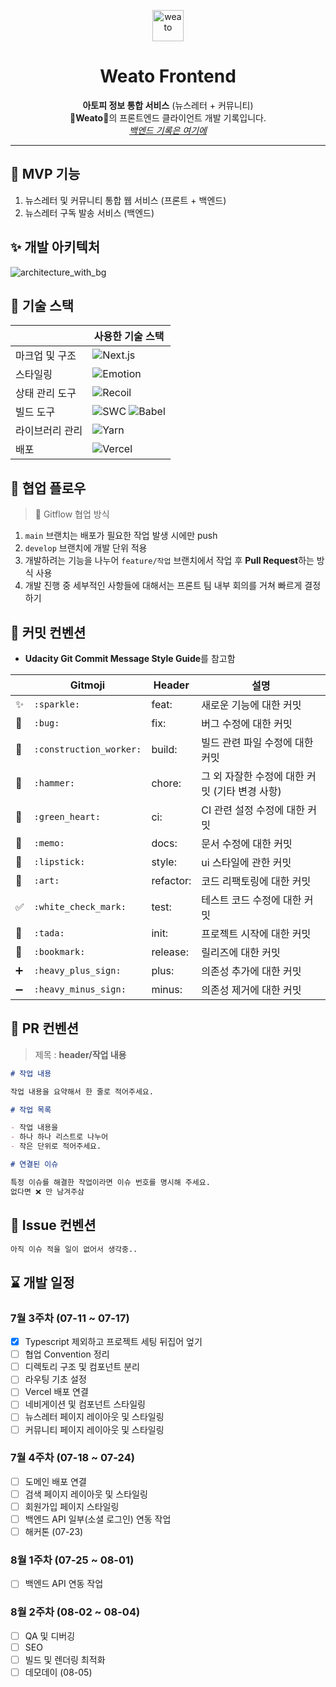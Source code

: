 <p align="center">
  <a href="https://weato.net/">
    <img alt="weato" src="https://user-images.githubusercontent.com/6462456/178449846-16b61d0a-0c82-4ba9-bb8b-4ed6a3dc706d.png" width="50"/>
  </a>
</p>
<h1 align="center">
  <b>Weato</b> Frontend
</h1>
<p align="center"><strong>아토피 정보 통합 서비스</strong>
(뉴스레터 + 커뮤니티)<br/>
<strong>💊Weato💊</strong>의 프론트엔드 클라이언트 개발 기록입니다.<br/>
<a href="https://github.com/ceos15th-AllG/weato_backend-SpringBoot-"><i>백엔드 기록은 여기에</i></a></p>

---

## 🚀 MVP 기능

1. 뉴스레터 및 커뮤니티 통합 웹 서비스 (프론트 + 백엔드)
2. 뉴스레터 구독 발송 서비스 (백엔드)

## ✨ 개발 아키텍처

![architecture_with_bg](https://user-images.githubusercontent.com/6462456/178453568-f545fe3f-e16b-4717-98ac-59ec86353a81.jpg)

## 💫 기술 스택

<!-- prettier-ignore-start -->
|          | 사용한 기술 스택 |
| -------- | ------------ |
| 마크업 및 구조 | <img alt="Next.js" src ="https://img.shields.io/badge/Next.js-000000.svg?&style=flat&logo=next.js&logoColor=FFFFFF"/> |
| 스타일링 | <img alt="Emotion" src ="https://img.shields.io/badge/Emotion-5B0BB5.svg?&style=flat&logo=tailwindcss&logoColor=FFFFFF"/> |
| 상태 관리 도구 | <img alt="Recoil" src ="https://img.shields.io/badge/Recoil-3178C6.svg?&style=flat"/> |
| 빌드 도구 | <img alt="SWC" src ="https://img.shields.io/badge/SWC-FFFFFF.svg?&style=flat&logo=swc&logoColor=000000"/> <img alt="Babel" src ="https://img.shields.io/badge/Babel-F9DC3E.svg?&style=flat&logo=babel&logoColor=000000"/> |
| 라이브러리 관리 | <img alt="Yarn" src ="https://img.shields.io/badge/Yarn-2C8EBB.svg?&style=flat&logo=yarn&logoColor=FFFFFF"/> |
| 배포 | <img alt="Vercel" src ="https://img.shields.io/badge/Vercel-000000.svg?&style=flat&logo=vercel&logoColor=FFFFFF"/> |
<!-- prettier-ignore-end -->

## 🤝 협업 플로우

> 🔗 Gitflow 협업 방식

1. `main` 브랜치는 배포가 필요한 작업 발생 시에만 push
2. `develop` 브랜치에 개발 단위 적용
3. 개발하려는 기능을 나누어 `feature/작업` 브랜치에서 작업 후
**Pull Request**하는 방식 사용
4. 개발 진행 중 세부적인 사항들에 대해서는 프론트 팀 내부 회의를 거쳐
빠르게 결정하기

## 📝 커밋 컨벤션

- **Udacity Git Commit Message Style Guide**를 참고함

<!-- prettier-ignore-start -->
|    | Gitmoji | Header | 설명 |
|----|---------|--------|-----|
| ✨ | `:sparkle:` | feat: | 새로운 기능에 대한 커밋 |
| 🐛 | `:bug:` | fix: | 버그 수정에 대한 커밋 |
| 👷 | `:construction_worker:` | build: | 빌드 관련 파일 수정에 대한 커밋 |
| 🔨 | `:hammer:` | chore: | 그 외 자잘한 수정에 대한 커밋 (기타 변경 사항) |
| 💚 | `:green_heart:` | ci: | CI 관련 설정 수정에 대한 커밋 |
| 📝 | `:memo:` | docs: | 문서 수정에 대한 커밋 |
| 💄 | `:lipstick:` | style: | ui 스타일에 관한 커밋  |
| 🎨 | `:art:` | refactor: | 코드 리팩토링에 대한 커밋  |
| ✅ | `:white_check_mark:` | test: | 테스트 코드 수정에 대한 커밋 |
| 🎉 | `:tada:` | init: | 프로젝트 시작에 대한 커밋 |
| 🔖 | `:bookmark:` | release: | 릴리즈에 대한 커밋 |
| ➕ | `:heavy_plus_sign:` | plus: | 의존성 추가에 대한 커밋 |
| ➖ | `:heavy_minus_sign:` | minus: | 의존성 제거에 대한 커밋 |
<!-- prettier-ignore-end -->

## 📝 PR 컨벤션

> 제목 : **header/작업 내용**

```markdown
# 작업 내용

작업 내용을 요약해서 한 줄로 적어주세요.

# 작업 목록

- 작업 내용을
- 하나 하나 리스트로 나누어
- 작은 단위로 적어주세요.

# 연결된 이슈

특정 이슈를 해결한 작업이라면 이슈 번호를 명시해 주세요.  
없다면 ❌ 만 남겨주삼
```

## 📝 Issue 컨벤션

```markdown
아직 이슈 적을 일이 없어서 생각중..
```

## ⌛️ 개발 일정

### 7월 3주차 (07-11 ~ 07-17)

- [x] Typescript 제외하고 프로젝트 세팅 뒤집어 엎기
- [ ] 협업 Convention 정리
- [ ] 디렉토리 구조 및 컴포넌트 분리
- [ ] 라우팅 기초 설정
- [ ] Vercel 배포 연결
- [ ] 네비게이션 및 컴포넌트 스타일링
- [ ] 뉴스레터 페이지 레이아웃 및 스타일링
- [ ] 커뮤니티 페이지 레이아웃 및 스타일링

### 7월 4주차 (07-18 ~ 07-24)

- [ ] 도메인 배포 연결
- [ ] 검색 페이지 레이아웃 및 스타일링
- [ ] 회원가입 페이지 스타일링
- [ ] 백엔드 API 일부(소셜 로그인) 연동 작업
- [ ] 해커톤 (07-23)

### 8월 1주차 (07-25 ~ 08-01)

- [ ] 백엔드 API 연동 작업

### 8월 2주차 (08-02 ~ 08-04)

- [ ] QA 및 디버깅
- [ ] SEO
- [ ] 빌드 및 렌더링 최적화
- [ ] 데모데이 (08-05)
